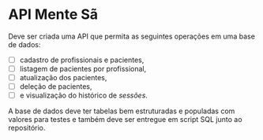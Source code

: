 # API Mente Sã

Deve ser criada uma API que permita as seguintes operações em uma base de dados:

- [ ] cadastro de profissionais e pacientes,
- [ ] listagem de pacientes por profissional,
- [ ] atualização dos pacientes,
- [ ] deleção de pacientes,
- [ ] e visualização do histórico de _sessões_.

A base de dados deve ter tabelas bem estruturadas e populadas com valores para testes e também deve ser entregue em script SQL junto ao repositório.
